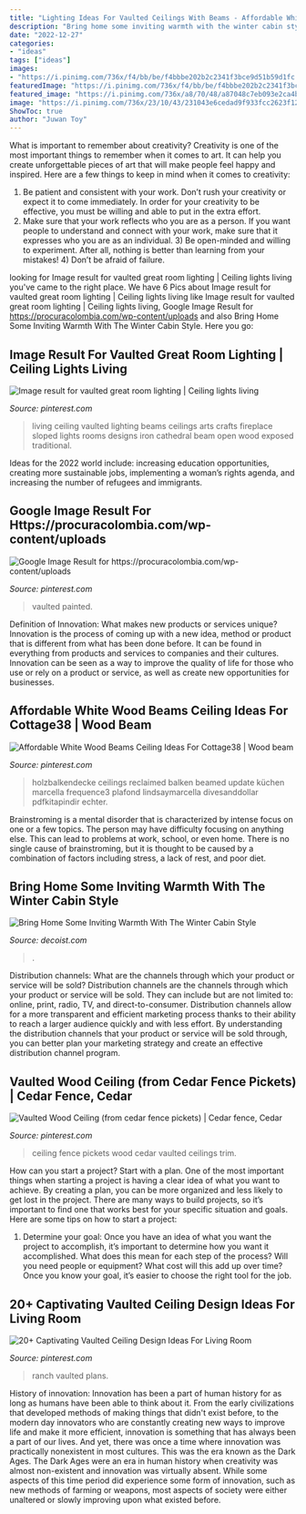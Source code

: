 ```yaml
---
title: "Lighting Ideas For Vaulted Ceilings With Beams - Affordable White Wood Beams Ceiling Ideas For Cottage38"
description: "Bring home some inviting warmth with the winter cabin style"
date: "2022-12-27"
categories:
- "ideas"
tags: ["ideas"]
images:
- "https://i.pinimg.com/736x/f4/bb/be/f4bbbe202b2c2341f3bce9d51b59d1fc.jpg"
featuredImage: "https://i.pinimg.com/736x/f4/bb/be/f4bbbe202b2c2341f3bce9d51b59d1fc.jpg"
featured_image: "https://i.pinimg.com/736x/a8/70/48/a87048c7eb093e2ca4b119bc6f4e30a2.jpg"
image: "https://i.pinimg.com/736x/23/10/43/231043e6cedad9f933fcc2623f12b886.jpg"
ShowToc: true
author: "Juwan Toy"
---
```



What is important to remember about creativity?
Creativity is one of the most important things to remember when it comes to art. It can help you create unforgettable pieces of art that will make people feel happy and inspired. Here are a few things to keep in mind when it comes to creativity: 
1) Be patient and consistent with your work. Don’t rush your creativity or expect it to come immediately. In order for your creativity to be effective, you must be willing and able to put in the extra effort. 
2) Make sure that your work reflects who you are as a person. If you want people to understand and connect with your work, make sure that it expresses who you are as an individual. 3) Be open-minded and willing to experiment. After all, nothing is better than learning from your mistakes! 4) Don’t be afraid of failure.

	

		
looking for Image result for vaulted great room lighting | Ceiling lights living you've came to the right place. We have 6 Pics about Image result for vaulted great room lighting | Ceiling lights living like Image result for vaulted great room lighting | Ceiling lights living, Google Image Result for https://procuracolombia.com/wp-content/uploads and also Bring Home Some Inviting Warmth With The Winter Cabin Style. Here you go:
		
    
## Image Result For Vaulted Great Room Lighting | Ceiling Lights Living

<img loading=lazy src="https://i.pinimg.com/736x/91/ad/eb/91adeb007e74b18a659849fcc5033c86.jpg" onerror="this.onerror=null;this.src='https://tse1.mm.bing.net/th?id=OIP.FRMHcB7SxltlSWqW0qhUMAHaJ4&amp;pid=15.1';" alt="Image result for vaulted great room lighting | Ceiling lights living">

_Source: pinterest.com_

>living ceiling vaulted lighting beams ceilings arts crafts fireplace sloped lights rooms designs iron cathedral beam open wood exposed traditional. 

	

Ideas for the 2022 world include: increasing education opportunities, creating more sustainable jobs, implementing a woman’s rights agenda, and increasing the number of refugees and immigrants.

    
## Google Image Result For Https://procuracolombia.com/wp-content/uploads

<img loading=lazy src="https://i.pinimg.com/736x/23/10/43/231043e6cedad9f933fcc2623f12b886.jpg" onerror="this.onerror=null;this.src='https://tse4.mm.bing.net/th?id=OIP.36pxG7LYDiV1jy9ysMDlKAHaLH&amp;pid=15.1';" alt="Google Image Result for https://procuracolombia.com/wp-content/uploads">

_Source: pinterest.com_

>vaulted painted. 

	

Definition of Innovation: What makes new products or services unique?
Innovation is the process of coming up with a new idea, method or product that is different from what has been done before. It can be found in everything from products and services to companies and their cultures. Innovation can be seen as a way to improve the quality of life for those who use or rely on a product or service, as well as create new opportunities for businesses.

    
## Affordable White Wood Beams Ceiling Ideas For Cottage38 | Wood Beam

<img loading=lazy src="https://i.pinimg.com/736x/64/b8/14/64b8143ee1a20c8c4eaab528ec16f387.jpg" onerror="this.onerror=null;this.src='https://tse3.mm.bing.net/th?id=OIP.jqpZWrTyEjOtoC6uDGcY5AAAAA&amp;pid=15.1';" alt="Affordable White Wood Beams Ceiling Ideas For Cottage38 | Wood beam">

_Source: pinterest.com_

>holzbalkendecke ceilings reclaimed balken beamed update küchen marcella frequence3 plafond lindsaymarcella divesanddollar pdfkitapindir echter. 

	

Brainstroming is a mental disorder that is characterized by intense focus on one or a few topics. The person may have difficulty focusing on anything else. This can lead to problems at work, school, or even home. There is no single cause of brainstroming, but it is thought to be caused by a combination of factors including stress, a lack of rest, and poor diet.

    
## Bring Home Some Inviting Warmth With The Winter Cabin Style

<img loading=lazy src="https://cdn.decoist.com/wp-content/uploads/2014/01/Enjoy-the-view-oustide-with-large-windows.jpg" onerror="this.onerror=null;this.src='https://tse4.mm.bing.net/th?id=OIP.UU63GBxP7xz8KHZnJuciqQHaIy&amp;pid=15.1';" alt="Bring Home Some Inviting Warmth With The Winter Cabin Style">

_Source: decoist.com_

>. 

	

Distribution channels: What are the channels through which your product or service will be sold?
Distribution channels are the channels through which your product or service will be sold. They can include but are not limited to: online, print, radio, TV, and direct-to-consumer. Distribution channels allow for a more transparent and efficient marketing process thanks to their ability to reach a larger audience quickly and with less effort. By understanding the distribution channels that your product or service will be sold through, you can better plan your marketing strategy and create an effective distribution channel program.

    
## Vaulted Wood Ceiling (from Cedar Fence Pickets) | Cedar Fence, Cedar

<img loading=lazy src="https://i.pinimg.com/736x/a8/70/48/a87048c7eb093e2ca4b119bc6f4e30a2.jpg" onerror="this.onerror=null;this.src='https://tse1.mm.bing.net/th?id=OIP.QhLiwX8t9i6m5YAs9-N8jQHaLH&amp;pid=15.1';" alt="Vaulted Wood Ceiling (from cedar fence pickets) | Cedar fence, Cedar">

_Source: pinterest.com_

>ceiling fence pickets wood cedar vaulted ceilings trim. 

	

How can you start a project?
Start with a plan. One of the most important things when starting a project is having a clear idea of what you want to achieve. By creating a plan, you can be more organized and less likely to get lost in the project. There are many ways to build projects, so it’s important to find one that works best for your specific situation and goals. Here are some tips on how to start a project: 
1. Determine your goal: Once you have an idea of what you want the project to accomplish, it’s important to determine how you want it accomplished. What does this mean for each step of the process? Will you need people or equipment? What cost will this add up over time? Once you know your goal, it’s easier to choose the right tool for the job.


    
## 20+ Captivating Vaulted Ceiling Design Ideas For Living Room

<img loading=lazy src="https://i.pinimg.com/736x/f4/bb/be/f4bbbe202b2c2341f3bce9d51b59d1fc.jpg" onerror="this.onerror=null;this.src='https://tse3.mm.bing.net/th?id=OIP.lQOudCZ7VWEtxQxTHtpXfQHaJo&amp;pid=15.1';" alt="20+ Captivating Vaulted Ceiling Design Ideas For Living Room">

_Source: pinterest.com_

>ranch vaulted plans. 

	

History of innovation:
Innovation has been a part of human history for as long as humans have been able to think about it. From the early civilizations that developed methods of making things that didn't exist before, to the modern day innovators who are constantly creating new ways to improve life and make it more efficient, innovation is something that has always been a part of our lives. And yet, there was once a time where innovation was practically nonexistent in most cultures. This was the era known as the Dark Ages.
The Dark Ages were an era in human history when creativity was almost non-existent and innovation was virtually absent. While some aspects of this time period did experience some form of innovation, such as new methods of farming or weapons, most aspects of society were either unaltered or slowly improving upon what existed before.

